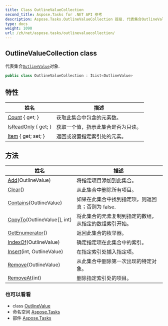 ```yaml
---
title: Class OutlineValueCollection
second_title: Aspose.Tasks for .NET API 参考
description: Aspose.Tasks.OutlineValueCollection 班级. 代表集合OutlineValue对象.
type: docs
weight: 1090
url: /zh/net/aspose.tasks/outlinevaluecollection/
---
```

## OutlineValueCollection class

代表集合[`OutlineValue`](../outlinevalue/)对象.

```csharp
public class OutlineValueCollection : IList<OutlineValue>
```

## 特性

| 姓名 | 描述 |
| --- | --- |
| [Count](../../aspose.tasks/outlinevaluecollection/count/) { get; } | 获取此集合中包含的元素数。 |
| [IsReadOnly](../../aspose.tasks/outlinevaluecollection/isreadonly/) { get; } | 获取一个值，指示此集合是否为只读。 |
| [Item](../../aspose.tasks/outlinevaluecollection/item/) { get; set; } | 返回或设置指定索引处的元素。 |

## 方法

| 姓名 | 描述 |
| --- | --- |
| [Add](../../aspose.tasks/outlinevaluecollection/add/)(OutlineValue) | 将指定项目添加到此集合。 |
| [Clear](../../aspose.tasks/outlinevaluecollection/clear/)() | 从此集合中删除所有项目。 |
| [Contains](../../aspose.tasks/outlinevaluecollection/contains/)(OutlineValue) | 如果在此集合中找到指定项，则返回真；否则为 false. |
| [CopyTo](../../aspose.tasks/outlinevaluecollection/copyto/)(OutlineValue[], int) | 将此集合的元素复制到指定的数组，从指定的数组索引开始。 |
| [GetEnumerator](../../aspose.tasks/outlinevaluecollection/getenumerator/)() | 返回此集合的枚举器。 |
| [IndexOf](../../aspose.tasks/outlinevaluecollection/indexof/)(OutlineValue) | 确定指定项在此集合中的索引。 |
| [Insert](../../aspose.tasks/outlinevaluecollection/insert/)(int, OutlineValue) | 在指定索引处插入指定项。 |
| [Remove](../../aspose.tasks/outlinevaluecollection/remove/)(OutlineValue) | 从此集合中删除第一次出现的特定对象。 |
| [RemoveAt](../../aspose.tasks/outlinevaluecollection/removeat/)(int) | 删除指定索引处的项目。 |

### 也可以看看

* class [OutlineValue](../outlinevalue/)
* 命名空间 [Aspose.Tasks](../../aspose.tasks/)
* 部件 [Aspose.Tasks](../../)



